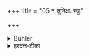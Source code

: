 +++
title = "05 न सुभिक्षाः स्युः"

+++

<details><summary>Bühler</summary>

5. If (in times of distress) he is unable to keep himself, he may eat (food obtained from anybody),
</details>

<details><summary>हरदत्त-टीका</summary>

## सूत्रम्
न सुभिक्षाः स्युः ॥ ५ ॥  
### टिप्पनी
अनन्तरोक्तविधानद्वये यद्गृहीतमन्नं तेन सुभिक्षाः सुहिता न भवेयुरेव । यावता प्राणयात्रा भवति तावदेव गृह्णीरन् , न यावता सौहित्यं तावदिति ॥५॥
</details>
